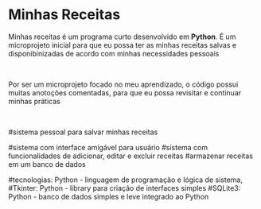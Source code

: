 <h1>Minhas Receitas</h1>
<p>Minhas receitas é um programa curto desenvolvido em <strong>Python</strong>. É um microprojeto inicial para que eu possa ter as minhas receitas salvas e disponibinizadas de acordo com minhas necessidades pessoais</p>
</br>
<p>Por ser um microprojeto focado no meu aprendizado, o código possui muitas anotoções comentadas, para que eu possa revisitar e continuar minhas práticas</p>
</br>
<p>
#sistema pessoal para salvar minhas receitas

  #sistema com interface amigável para usuário
  #sistema com funcionalidades de adicionar, editar e excluir receitas
  #armazenar receitas em um banco de dados

  #tecnologias: Python - linguagem de programação e lógica de sistema,
  #Tkinter: Python - library para criação de interfaces simples
  #SQLite3: Python - banco de dados simples e leve integrado ao Python</p>
